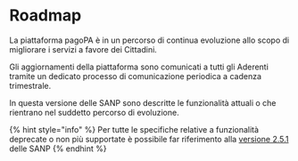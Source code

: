 # Roadmap

La piattaforma pagoPA è in un percorso di continua evoluzione allo scopo di migliorare i servizi a favore dei Cittadini.

Gli aggiornamenti della piattaforma sono comunicati a tutti gli Aderenti tramite un dedicato processo di comunicazione periodica a cadenza trimestrale.

In questa versione delle SANP sono descritte le funzionalità attuali o che rientrano nel suddetto percorso di evoluzione.

{% hint style="info" %}
Per tutte le specifiche relative a funzionalità deprecate o non più supportate è possibile far riferimento alla [versione 2.5.1](http://localhost:5000/o/KXYtsf32WSKm6ga638R3/s/P8TYVFYipQYir4JqodY3/) delle SANP
{% endhint %}
